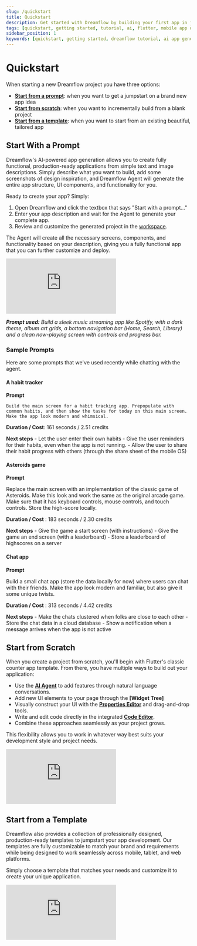 ```yaml
---
slug: /quickstart
title: Quickstart
description: Get started with Dreamflow by building your first app in just 4 minutes using AI-powered prompts and natural language descriptions.
tags: [quickstart, getting started, tutorial, ai, flutter, mobile app development]
sidebar_position: 1
keywords: [quickstart, getting started, dreamflow tutorial, ai app generation, flutter development, mobile app creation, natural language prompts]
---
```


# Quickstart

When starting a new Dreamflow project you have three options:

- **[Start from a prompt](/quickstart#start-with-a-prompt)**: when you want to get a jumpstart on a brand new app idea 
- **[Start from scratch](/quickstart#start-from-scratch)**: when you want to incrementally build from a blank project
- **[Start from a template](/quickstart#start-from-a-template)**: when you want to start from an existing beautiful, tailored app


## Start With a Prompt

Dreamflow's AI-powered app generation allows you to create fully functional, production-ready applications from simple text and image descriptions. Simply describe what you want to build, add some screenshots of design inspiration, and Dreamflow Agent will generate the entire app structure, UI components, and functionality for you.

Ready to create your app? Simply:

1. Open Dreamflow and click the textbox that says "Start with a prompt..."
2. Enter your app description and wait for the Agent to generate your complete app.
3. Review and customize the generated project in the [workspace](#).


The Agent will create all the necessary screens, components, and functionality based on your description, giving you a fully functional app that you can further customize and deploy.


<div style={{
    position: 'relative',
    paddingBottom: 'calc(56.67989417989418% + 41px)', // Ensures the aspect ratio plus additional padding
    height: 0,
    width: '100%'
}}>
    <iframe 
        src="https://demo.arcade.software/pkh6dsSwozFhyAZUW9IU?embed&show_copy_link=true"
        title="Projects - FlutterFlow"
        style={{
            position: 'absolute',
            top: 0,
            left: 0,
            width: '100%',
            height: '100%',
            colorScheme: 'light'
        }}
        frameBorder="0"
        loading="lazy"
        webkitAllowFullScreen
        mozAllowFullScreen
        allowFullScreen
        allow="clipboard-write">
    </iframe>
</div>

***Prompt used:** Build a sleek music streaming app like Spotify, with a dark theme, album art grids, a bottom navigation bar (Home, Search, Library) and a clean now-playing screen with controls and progress bar.*

### Sample Prompts

Here are some prompts that we've used recently while chatting with the agent.

#### A habit tracker

**Prompt**
    
    Build the main screen for a habit tracking app. Prepopulate with common habits, and then show the tasks for today on this main screen. Make the app look modern and whimsical.


**Duration / Cost**: 161 seconds / 2.51 credits

**Next steps**
    - Let the user enter their own habits
    - Give the user reminders for their habits, even when the app is not running.
    - Allow the user to share their habit progress with others (through the share sheet of the mobile OS)


#### Asteroids game

**Prompt**

Replace the main screen with an implementation of the classic game of Asteroids. Make this look and work the same as the original arcade game. Make sure that it has keyboard controls, mouse controls, and touch controls. Store the high-score locally.

**Duration / Cost** : 183 seconds / 2.30 credits

**Next steps**
    - Give the game a start screen (with instructions)
    - Give the game an end screen (with a leaderboard)
    - Store a leaderboard of highscores on a server



#### Chat app

**Prompt**

Build a small chat app (store the data locally for now) where users can chat with their friends. Make the app look modern and familiar, but also give it some unique twists.

**Duration / Cost** : 313 seconds /  4.42 credits

**Next steps**
    - Make the chats clustered when folks are close to each other
    - Store the chat data in a cloud database
    - Show a notification when a message arrives when the app is not active


## Start from Scratch 

When you create a project from scratch, you'll begin with Flutter's classic counter app template. From there, you have multiple ways to build out your application:

- Use the **[AI Agent](../workspace/agent-panel.md)** to add features through natural language conversations.
- Add new UI elements to your page through the **[Widget Tree]**
- Visually construct your UI with the **[Properties Editor](../workspace/properties-panel.md)** and drag-and-drop tools.
- Write and edit code directly in the integrated **[Code Editor](../workspace/content-panel.md#code-editor)**.
- Combine these approaches seamlessly as your project grows.

This flexibility allows you to work in whatever way best suits your development style and project needs.

<div style={{
    position: 'relative',
    paddingBottom: 'calc(56.67989417989418% + 41px)', // Ensures the aspect ratio plus additional padding
    height: 0,
    width: '100%'
}}>
    <iframe 
        src="https://demo.arcade.software/81iL80OjQC1gthaDKvPG?embed&show_copy_link=true"
        title="Projects - FlutterFlow"
        style={{
            position: 'absolute',
            top: 0,
            left: 0,
            width: '100%',
            height: '100%',
            colorScheme: 'light'
        }}
        frameBorder="0"
        loading="lazy"
        webkitAllowFullScreen
        mozAllowFullScreen
        allowFullScreen
        allow="clipboard-write">
    </iframe>
</div>

## Start from a Template 

Dreamflow also provides a collection of professionally designed, production-ready templates to jumpstart your app development. Our templates are fully customizable to match your brand and requirements while being designed to work seamlessly across mobile, tablet, and web platforms.

Simply choose a template that matches your needs and customize it to create your unique application.

<div style={{
    position: 'relative',
    paddingBottom: 'calc(56.67989417989418% + 41px)', // Ensures the aspect ratio plus additional padding
    height: 0,
    width: '100%'
}}>
    <iframe 
        src="https://demo.arcade.software/VUOZqYhw1r4Ea4jBQyJq?embed&show_copy_link=true"
        title="Projects - FlutterFlow"
        style={{
            position: 'absolute',
            top: 0,
            left: 0,
            width: '100%',
            height: '100%',
            colorScheme: 'light'
        }}
        frameBorder="0"
        loading="lazy"
        webkitAllowFullScreen
        mozAllowFullScreen
        allowFullScreen
        allow="clipboard-write">
    </iframe>
</div>


